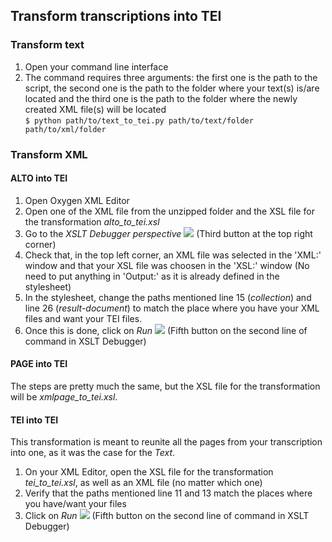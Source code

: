 ## Transform transcriptions into TEI
### Transform text
1. Open your command line interface
2. The command requires three arguments: the first one is the path to the script, the second one is the path to the folder where your text(s) is/are located and the third one is the path to the folder where the newly created XML file(s) will be located  
```$ python path/to/text_to_tei.py path/to/text/folder path/to/xml/folder```

### Transform XML
#### ALTO into TEI
1. Open Oxygen XML Editor
2. Open one of the XML file from the unzipped folder and the XSL file for the transformation _alto_to_tei.xsl_
3. Go to the _XSLT Debugger perspective_ ![](https://www.oxygenxml.com/doc/versions/24.1/ug-editor/img/Debugger18.png) (Third button at the top right corner)
4. Check that, in the top left corner, an XML file was selected in the 'XML:' window and that your XSL file was choosen in the 'XSL:' window (No need to put anything in 'Output:' as it is already defined in the stylesheet)
5. In the stylesheet, change the paths mentioned line 15 (_collection_) and line 26 (_result-document_) to match the place where you have your XML files and want your TEI files.
6. Once this is done, click on _Run_ ![](https://www.oxygenxml.com/doc/versions/24.1/ug-editor/img/Run16.gif) (Fifth button on the second line of command in XSLT Debugger)

#### PAGE into TEI
The steps are pretty much the same, but the XSL file for the transformation will be _xmlpage_to_tei.xsl_.

#### TEI into TEI
This transformation is meant to reunite all the pages from your transcription into one, as it was the case for the _Text_.

1. On your XML Editor, open the XSL file for the transformation _tei_to_tei.xsl_, as well as an XML file (no matter which one)
2. Verify that the paths mentioned line 11 and 13 match the places where you have/want your files
3. Click on _Run_ ![](https://www.oxygenxml.com/doc/versions/24.1/ug-editor/img/Run16.gif) (Fifth button on the second line of command in XSLT Debugger)